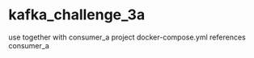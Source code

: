 # kafka_challenge_3a
use together with consumer_a project 
docker-compose.yml references consumer_a
